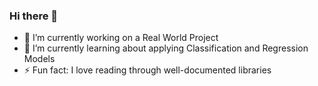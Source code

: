 ### Hi there 👋
- 🔭 I’m currently working on a Real World Project
- 🌱 I’m currently learning about applying Classification and Regression Models
- ⚡ Fun fact: I love reading through well-documented libraries
<!--
**superlongnameguy/superlongnameguy** is a ✨ _special_ ✨ repository because its `README.md` (this file) appears on your GitHub profile.

Here are some ideas to get you started:

- 🔭 I’m currently working on ...
- 🌱 I’m currently learning ...
- 👯 I’m looking to collaborate on ...
- 🤔 I’m looking for help with ...
- 💬 Ask me about ...
- 📫 How to reach me: ...
- 😄 Pronouns: ...
- ⚡ Fun fact: ...
-->
